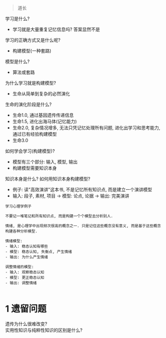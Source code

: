 
> 道长



学习是什么?  
- 学习就是大量重复记忆信息吗?  答案显然不是  

学习的正确方式又是什么呢?  
- 构建模型(一种套路)  

模型是什么?  
- 算法或套路  

为什么学习就是构建模型?  
- 生命从简单到复杂的必然演化  

生命的演化阶段是什么?  
- 生命1.0, 通过基因遗传传递信息  
- 生命1.5, 进化出海马体(记忆能力)  
- 生命2.0, 复杂情况增多, 无法只凭记忆处理所有问题, 进化出学习和思考能力, 通过已有经验构建模型  
- 生命3.0  

如何学会学习(构建模型)?  
- 模型有三个部分: 输入, 模型, 输出  
- 构建模型需要知识本身  

知识本身是什么? 如何用知识本身构建模型?  
- 例子: 读"高效演讲"这本书, 不是记忆所有知识点, 而是建立一个演讲模型  
- 输入: 段子, 素材, 项目 -> 模型: 论点, 论据 -> 输出: 完美演讲  

```
学习心理学例子

不要记一堆笔记和所有知识点, 而是构建一个个模型去分析别人.

情绪, 是心理学中出现频次很高的概念之一. 只是记住这些概念没有意义, 而是基于这些概念构建各种分析模型.

情绪模型:
- 输入: 稳态认知有哪些
- 模型: 稳态认知, 失衡点, 产生情绪
- 输出: 为什么产生情绪

调整情绪的模型:
- 输入: 观察稳态认知
- 模型: 更正稳态认知
- 输出: 调整情绪


```


# 1 遗留问题

遗传为什么很难改变?  
实用性知识与纯粹性知识的区别是什么?  
